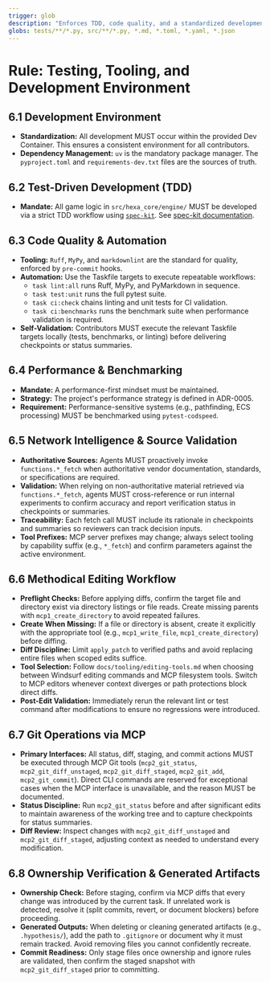 ```yaml
---
trigger: glob
description: "Enforces TDD, code quality, and a standardized development environment."
globs: tests/**/*.py, src/**/*.py, *.md, *.toml, *.yaml, *.json
---
```


# Rule: Testing, Tooling, and Development Environment

## 6.1 Development Environment

* **Standardization:** All development MUST occur within the provided Dev Container. This ensures a consistent environment for all contributors.
* **Dependency Management:** `uv` is the mandatory package manager. The `pyproject.toml` and `requirements-dev.txt` files are the sources of truth.

## 6.2 Test-Driven Development (TDD)

* **Mandate:** All game logic in `src/hexa_core/engine/` MUST be developed via a strict TDD workflow using [`spec-kit`](https://github.com/github/spec-kit). See [spec-kit documentation](https://github.com/github/spec-kit).

## 6.3 Code Quality & Automation

* **Tooling:** `Ruff`, `MyPy`, and `markdownlint` are the standard for quality, enforced by `pre-commit` hooks.
* **Automation:** Use the Taskfile targets to execute repeatable workflows:
  * `task lint:all` runs Ruff, MyPy, and PyMarkdown in sequence.
  * `task test:unit` runs the full pytest suite.
  * `task ci:check` chains linting and unit tests for CI validation.
  * `task ci:benchmarks` runs the benchmark suite when performance validation is required.
* **Self-Validation:** Contributors MUST execute the relevant Taskfile targets locally (tests, benchmarks, or linting) before delivering checkpoints or status summaries.

## 6.4 Performance & Benchmarking

* **Mandate:** A performance-first mindset must be maintained.
* **Strategy:** The project's performance strategy is defined in ADR-0005.
* **Requirement:** Performance-sensitive systems (e.g., pathfinding, ECS processing) MUST be benchmarked using `pytest-codspeed`.

## 6.5 Network Intelligence & Source Validation

* **Authoritative Sources:** Agents MUST proactively invoke `functions.*_fetch` when authoritative vendor documentation, standards, or specifications are required.
* **Validation:** When relying on non-authoritative material retrieved via `functions.*_fetch`, agents MUST cross-reference or run internal experiments to confirm accuracy and report verification status in checkpoints or summaries.
* **Traceability:** Each fetch call MUST include its rationale in checkpoints and summaries so reviewers can track decision inputs.
* **Tool Prefixes:** MCP server prefixes may change; always select tooling by capability suffix (e.g., `*_fetch`) and confirm parameters against the active environment.

## 6.6 Methodical Editing Workflow

* **Preflight Checks:** Before applying diffs, confirm the target file and directory exist via directory listings or file reads. Create missing parents with `mcp1_create_directory` to avoid repeated failures.
* **Create When Missing:** If a file or directory is absent, create it explicitly with the appropriate tool (e.g., `mcp1_write_file`, `mcp1_create_directory`) before diffing.
* **Diff Discipline:** Limit `apply_patch` to verified paths and avoid replacing entire files when scoped edits suffice.
* **Tool Selection:** Follow `docs/tooling/editing-tools.md` when choosing between Windsurf editing commands and MCP filesystem tools. Switch to MCP editors whenever context diverges or path protections block direct diffs.
* **Post-Edit Validation:** Immediately rerun the relevant lint or test command after modifications to ensure no regressions were introduced.

## 6.7 Git Operations via MCP

* **Primary Interfaces:** All status, diff, staging, and commit actions MUST be executed through MCP Git tools (`mcp2_git_status`, `mcp2_git_diff_unstaged`, `mcp2_git_diff_staged`, `mcp2_git_add`, `mcp2_git_commit`). Direct CLI commands are reserved for exceptional cases when the MCP interface is unavailable, and the reason MUST be documented.
* **Status Discipline:** Run `mcp2_git_status` before and after significant edits to maintain awareness of the working tree and to capture checkpoints for status summaries.
* **Diff Review:** Inspect changes with `mcp2_git_diff_unstaged` and `mcp2_git_diff_staged`, adjusting context as needed to understand every modification.

## 6.8 Ownership Verification & Generated Artifacts

* **Ownership Check:** Before staging, confirm via MCP diffs that every change was introduced by the current task. If unrelated work is detected, resolve it (split commits, revert, or document blockers) before proceeding.
* **Generated Outputs:** When deleting or cleaning generated artifacts (e.g., `.hypothesis/`), add the path to `.gitignore` or document why it must remain tracked. Avoid removing files you cannot confidently recreate.
* **Commit Readiness:** Only stage files once ownership and ignore rules are validated, then confirm the staged snapshot with `mcp2_git_diff_staged` prior to committing.
